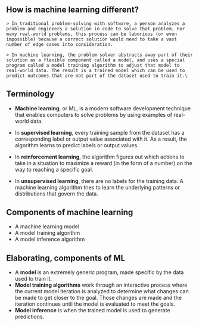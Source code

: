 
## How is machine learning different?
    > In traditional problem-solving with software, a person analyzes a problem and engineers a solution in code to solve that problem. For many real-world problems, this process can be laborious (or even impossible) because a correct solution would need to take a vast number of edge cases into consideration.                                       

    > In machine learning, the problem solver abstracts away part of their solution as a flexible component called a model, and uses a special program called a model training algorithm to adjust that model to real-world data. The result is a trained model which can be used to predict outcomes that are not part of the dataset used to train it.\

## Terminology
* **Machine learning**, or ML, is a modern software development technique that enables computers to solve problems by using examples of real-world data.

* In **supervised learning**, every training sample from the dataset has a corresponding label or output value associated with it. As a result, the algorithm learns to predict labels or output values.

* In **reinforcement learning**, the algorithm figures out which actions to take in a situation to maximize a reward (in the form of a number) on the way to reaching a specific goal.

* In **unsupervised learning**, there are no labels for the training data. A machine learning algorithm tries to learn the underlying patterns or distributions that govern the data.

## Components of machine learning
* A machine learning model
* A model training algorithm
* A model inference algorithm

## Elaborating, components of ML
* A **model** is an extremely generic program, made specific by the data used to train it.
* **Model training algorithms** work through an interactive process where the current model iteration is analyzed to determine what changes can be made to get closer to the goal. Those changes are made and the iteration continues until the model is evaluated to meet the goals.
* **Model inference** is when the trained model is used to generate predictions.
